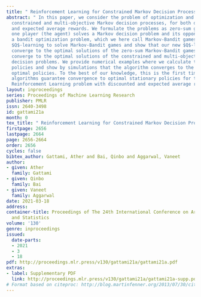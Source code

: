 ```yaml
---
title: " Reinforcement Learning for Constrained Markov Decision Processes "
abstract: " In this paper, we consider the problem of optimization and learning for
  constrained and multi-objective Markov decision processes, for both discounted rewards
  and expected average rewards. We formulate the problems as zero-sum games where
  one player (the agent) solves a Markov decision problem and its opponent solves
  a bandit optimization problem, which we here call Markov-Bandit games. We extend
  $Q$-learning to solve Markov-Bandit games and show that our new $Q$-learning algorithms
  converge to the optimal solutions of the zero-sum Markov-Bandit games, and hence
  converge to the optimal solutions of the constrained and multi-objective Markov
  decision problems. We provide numerical examples where we calculate the optimal
  policies and show by simulations that the algorithm converges to the calculated
  optimal policies. To the best of our knowledge, this is the first time Q-learning
  algorithms guarantee convergence to optimal stationary policies for the multi-objective
  Reinforcement Learning problem with discounted and expected average rewards, respectively. "
layout: inproceedings
series: Proceedings of Machine Learning Research
publisher: PMLR
issn: 2640-3498
id: gattami21a
month: 0
tex_title: " Reinforcement Learning for Constrained Markov Decision Processes "
firstpage: 2656
lastpage: 2664
page: 2656-2664
order: 2656
cycles: false
bibtex_author: Gattami, Ather and Bai, Qinbo and Aggarwal, Vaneet
author:
- given: Ather
  family: Gattami
- given: Qinbo
  family: Bai
- given: Vaneet
  family: Aggarwal
date: 2021-03-18
address:
container-title: Proceedings of The 24th International Conference on Artificial Intelligence
  and Statistics
volume: '130'
genre: inproceedings
issued:
  date-parts:
  - 2021
  - 3
  - 18
pdf: http://proceedings.mlr.press/v130/gattami21a/gattami21a.pdf
extras:
- label: Supplementary PDF
  link: http://proceedings.mlr.press/v130/gattami21a/gattami21a-supp.pdf
# Format based on citeproc: http://blog.martinfenner.org/2013/07/30/citeproc-yaml-for-bibliographies/
---
```

